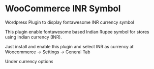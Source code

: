 # WooCommerce INR Symbol
Wordpress Plugin to display fontawesome INR currency symbol

This plugin enable fontawesome based Indian Rupee symbol for stores using Indian currency (INR).

Just install and enable this plugin and select INR as currency at Woocommerce -> Settings -> General Tab

Under currency options
